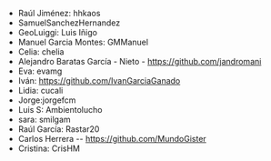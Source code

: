 * Raúl Jiménez: hhkaos
* SamuelSanchezHernandez
* GeoLuiggi: Luis Iñigo
* Manuel Garcia Montes: GMManuel
* Celia: chelia
* Alejandro Baratas García - Nieto - https://github.com/jandromani
* Eva: evamg
* Iván: https://github.com/IvanGarciaGanado
* Lidia: cucali
* Jorge:jorgefcm
* Luis S: Ambientolucho
* sara: smilgam
* Raúl García: Rastar20
* Carlos Herrera  -- https://github.com/MundoGister
* Cristina: CrisHM
